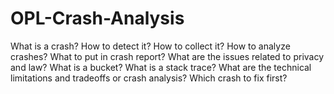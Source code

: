 # OPL-Crash-Analysis
What is a crash? How to detect it? How to collect it? How to analyze crashes? What to put in crash report? What are the issues related to privacy and law? What is a bucket? What is a stack trace? What are the technical limitations and tradeoffs or crash analysis? Which crash to fix first?
